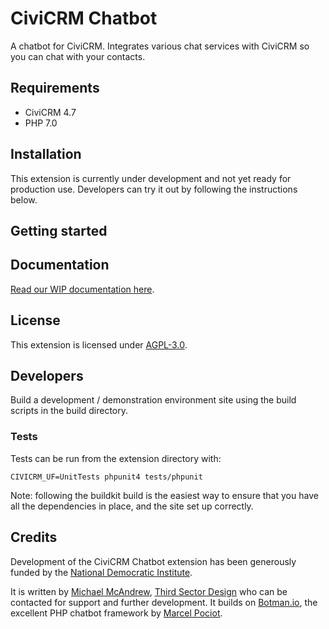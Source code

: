 # CiviCRM Chatbot

A chatbot for CiviCRM. Integrates various chat services with CiviCRM so you can chat with your contacts.

## Requirements

* CiviCRM 4.7
* PHP 7.0

## Installation

This extension is currently under development and not yet ready for production use. Developers can try it out by following the instructions below.

## Getting started


## Documentation

[Read our WIP documentation here](docs).

## License

This extension is licensed under [AGPL-3.0](LICENSE.txt).


## Developers

Build a development / demonstration environment site using the build scripts in the build directory.

### Tests

Tests can be run from the extension directory with:

`CIVICRM_UF=UnitTests phpunit4 tests/phpunit`

Note: following the buildkit build is the easiest way to ensure that you have all the dependencies in place, and the site set up correctly.

## Credits

Development of the CiviCRM Chatbot extension has been generously funded by the [National Democratic Institute](https://ndi.org).

It is written by [Michael McAndrew](https://twitter.com/michaelmcandrew), [Third Sector Design](https://3sd/.io) who can be contacted for support and further development. It builds on [Botman.io](https://botman.io/), the excellent PHP chatbot framework by [Marcel Pociot](https://twitter.com/marcelpociot).
